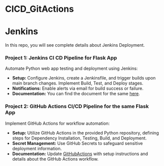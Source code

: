 # CICD_GitActions

# Jenkins
In this repo, you will see complete details about Jenkins Deployment.

### Project 1: Jenkins CI CD Pipeline for Flask App

Automate Python web app testing and deployment using Jenkins:
- **Setup:** Configure Jenkins, create a Jenkinsfile, and trigger builds upon main branch changes. Implement Build, Test, and Deploy stages.
- **Notifications:** Enable alerts via email for build success or failure.
- **Documentation:** You can find the document for the same [here](https://github.com/mohanvedase/CICD_GitActions/blob/main/Jenkins.md).

### Project 2: GitHub Actions CI/CD Pipeline for the same Flask App

Implement GitHub Actions for workflow automation:
- **Setup:** Utilize GitHub Actions in the provided Python repository, defining steps for Dependency Installation, Testing, Build, and Deployment.
- **Secret Management:** Use GitHub Secrets to safeguard sensitive deployment information.
- **Documentation:** Update [GitHubActions]() with setup instructions and details about the GitHub Actions workflow.
